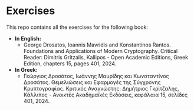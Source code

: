 # Exercises
This repo contains all the exercises for the following book:
* **In English:**
  - George Drosatos, Ioannis Mavridis and Konstantinos Rantos. Foundations and Applications of Modern Cryptography. Critical Reader: Dimitris Gritzalis, Kallipos - Open Academic Editions, Greek Edition, chapters 15, pages 401, 2024.
* **In Greek:**
  - Γεώργιος Δροσάτος, Ιωάννης Μαυρίδης και Κωνσταντίνος Δροσάτος. Θεμελιώσεις και Εφαρμογές της Σύγχρονης Κρυπτογραφίας. Κριτικός Αναγνώστης: Δημήτριος Γκρίτζαλης, Κάλλιπος - Ανοικτές Ακαδημαϊκές Εκδόσεις, κεφάλαια 15, σελίδες 401, 2024.
